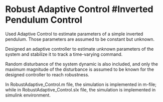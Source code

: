 # Robust Adaptive Control #Inverted Pendulum Control

Used Adaptive Control to estimate parameters of a simple inverted pendulum. Those parameters are assumed to be constant but unknown.

Designed an adaptive controller to estimate unknown parameters of the system and stabilize it to track a time-varying command.

Random disturbance of the system dynamic is also included, and only the maximum magnitude of the disturbance is assumed to be known for the designed controller to reach robustness.

In RobustAdaptive_Control.m file, the simulation is implemented in m-file; while in RobustAdaptive_Control.slx file, the simulation is implemented in simulink environment. 
